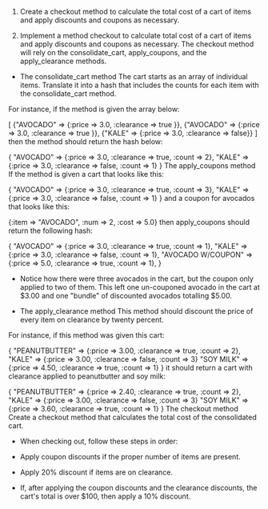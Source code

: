 1. Create a checkout method to calculate the total cost of a cart of items and apply discounts and coupons as necessary.

2. Implement a method checkout to calculate total cost of a cart of items and apply discounts and coupons as necessary. The checkout method will rely on the consolidate_cart, apply_coupons, and the apply_clearance methods.

- The consolidate_cart method
The cart starts as an array of individual items. Translate it into a hash that includes the counts for each item with the consolidate_cart method.

For instance, if the method is given the array below:

[
  {"AVOCADO" => {:price => 3.0, :clearance => true }},
  {"AVOCADO" => {:price => 3.0, :clearance => true }},
  {"KALE"    => {:price => 3.0, :clearance => false}}
]
then the method should return the hash below:

{
  "AVOCADO" => {:price => 3.0, :clearance => true, :count => 2},
  "KALE"    => {:price => 3.0, :clearance => false, :count => 1}
}
The apply_coupons method
If the method is given a cart that looks like this:

{
  "AVOCADO" => {:price => 3.0, :clearance => true, :count => 3},
  "KALE"    => {:price => 3.0, :clearance => false, :count => 1}
}
and a coupon for avocados that looks like this:

{:item => "AVOCADO", :num => 2, :cost => 5.0}
then apply_coupons should return the following hash:

{
  "AVOCADO" => {:price => 3.0, :clearance => true, :count => 1},
  "KALE"    => {:price => 3.0, :clearance => false, :count => 1},
  "AVOCADO W/COUPON" => {:price => 5.0, :clearance => true, :count => 1},
}
- Notice how there were three avocados in the cart, but the coupon only applied to two of them. This left one un-couponed avocado in the cart at $3.00 and one "bundle" of discounted avocados totalling $5.00.

- The apply_clearance method
This method should discount the price of every item on clearance by twenty percent.

For instance, if this method was given this cart:

{
  "PEANUTBUTTER" => {:price => 3.00, :clearance => true,  :count => 2},
  "KALE"         => {:price => 3.00, :clearance => false, :count => 3}
  "SOY MILK"     => {:price => 4.50, :clearance => true,  :count => 1}
}
it should return a cart with clearance applied to peanutbutter and soy milk:

{
  "PEANUTBUTTER" => {:price => 2.40, :clearance => true,  :count => 2},
  "KALE"         => {:price => 3.00, :clearance => false, :count => 3}
  "SOY MILK"     => {:price => 3.60, :clearance => true,  :count => 1}
}
The checkout method
Create a checkout method that calculates the total cost of the consolidated cart.

- When checking out, follow these steps in order:

- Apply coupon discounts if the proper number of items are present.

- Apply 20% discount if items are on clearance.

- If, after applying the coupon discounts and the clearance discounts, the cart's total is over $100, then apply a 10% discount.
